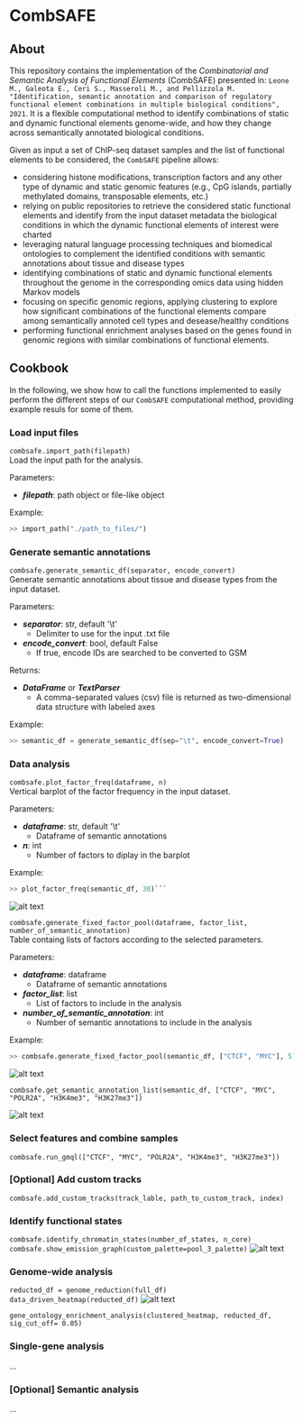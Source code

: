 # CombSAFE

## About
This repository contains the implementation of the *Combinatorial and Semantic Analysis of Functional Elements* (CombSAFE) presented in: ```Leone M., Galeota E., Ceri S., Masseroli M., and Pellizzola M. "Identification, semantic annotation and comparison of regulatory functional element combinations in multiple biological conditions", 2021```. It is a flexible computational method to identify combinations of static and dynamic functional elements genome-wide, and how they change across semantically annotated biological conditions. 

Given as input a set of ChIP-seq dataset samples and the list of functional elements to be considered, the ```CombSAFE``` pipeline allows:
- considering histone modifications, transcription factors and any other type of dynamic and static genomic features (e.g., CpG islands, partially methylated domains, transposable elements, etc.)
- relying on public repositories to retrieve the considered static functional elements and identify from the input dataset metadata the biological conditions in which the dynamic functional elements of interest were charted
- leveraging natural language processing techniques and biomedical ontologies to complement the identified conditions with semantic annotations about tissue and disease types
- identifying combinations of static and dynamic functional elements throughout the genome in the corresponding omics data using hidden Markov models 
- focusing on specific genomic regions, applying clustering to explore how significant combinations of the functional elements compare among semantically annoted cell types and desease/healthy conditions 
- performing functional enrichment analyses based on the genes found in genomic regions with similar combinations of functional elements.

## Cookbook
In the following, we show how to call the functions implemented to easily perform the different steps of our ```CombSAFE``` computational method, providing example resuls for some of them. 

### Load input files
```combsafe.import_path(filepath)```<br/>
Load the input path for the analysis.<br/>

Parameters: 
- ***filepath***: path object or file-like object 

Example:
```python
>> import_path("./path_to_files/")
```

### Generate semantic annotations
```combsafe.generate_semantic_df(separator, encode_convert)```<br/>
Generate semantic annotations about tissue and disease types from the input dataset.<br/>

Parameters: 
- ***separator***: str, default '\t'
  - Delimiter to use for the input .txt file
- ***encode_convert***: bool, default False
  - If true, encode IDs are searched to be converted to GSM

Returns: 
  - ***DataFrame*** or ***TextParser***
    - A comma-separated values (csv) file is returned as two-dimensional data structure with labeled axes

Example:
```python
>> semantic_df = generate_semantic_df(sep="\t", encode_convert=True)
```

### Data analysis
```combsafe.plot_factor_freq(dataframe, n)```<br/>
Vertical barplot of the factor frequency in the input dataset.<br/>

Parameters: 
- ***dataframe***: str, default '\t'
  - Dataframe of semantic annotations
- ***n***: int
  - Number of factors to diplay in the barplot

Example:
```python
>> plot_factor_freq(semantic_df, 30)```
```

![alt text](https://drive.google.com/uc?export=download&id=1WyFjK1eYM9nSbMKLht0dXp6ouscZ381P) <br/>



```combsafe.generate_fixed_factor_pool(dataframe, factor_list, number_of_semantic_annotation)``` <br/>
Table containg lists of factors according to the selected parameters.<br/>

Parameters: 
- ***dataframe***: dataframe
  - Dataframe of semantic annotations
- ***factor_list***: list
  - List of factors to include in the analysis
- ***number_of_semantic_annotation***: int
  - Number of semantic annotations to include in the analysis

Example:
```python
>> combsafe.generate_fixed_factor_pool(semantic_df, ["CTCF", "MYC"], 5)
```

![alt text](https://drive.google.com/uc?export=download&id=1Qc4W9vm2ekev_P13-56akRNpK_oY92BQ)

```combsafe.get_semantic_annotation_list(semantic_df, ["CTCF", "MYC", "POLR2A", "H3K4me3", "H3K27me3"])```

![alt text](https://drive.google.com/uc?export=download&id=1llQnJyeJku6evCgDaOymWuiIgCE5dYXO)


### Select features and combine samples

```combsafe.run_gmql(["CTCF", "MYC", "POLR2A", "H3K4me3", "H3K27me3"])```

### [Optional] Add custom tracks

```combsafe.add_custom_tracks(track_lable, path_to_custom_track, index)```

### Identify functional states 

```combsafe.identify_chromatin_states(number_of_states, n_core)```<br/>
```combsafe.show_emission_graph(custom_palette=pool_3_palette)```
![alt text](https://drive.google.com/uc?export=download&id=1Kk_vOm5wz_ski-fLvTxB48dhhu9TXcNY)

### Genome-wide analysis

```reducted_df = genome_reduction(full_df)```<br/>
```data_driven_heatmap(reducted_df)```
![alt text](https://drive.google.com/uc?export=download&id=1jbyS_WY54SfJtCWQhw9tpiYW8vC2QJ_Q)


```gene_ontology_enrichment_analysis(clustered_heatmap, reducted_df, sig_cut_off= 0.05)```

### Single-gene analysis

...

### [Optional] Semantic analysis

...
